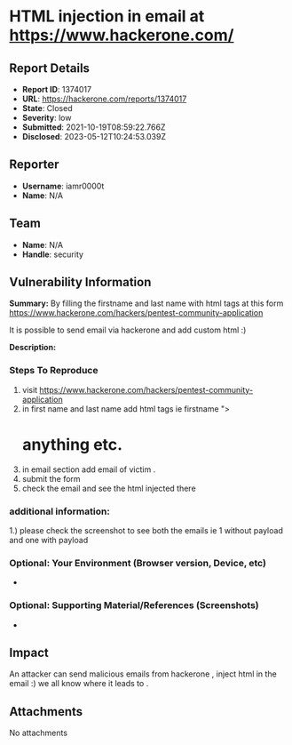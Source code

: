 # HTML injection in email at https://www.hackerone.com/

## Report Details
- **Report ID**: 1374017
- **URL**: https://hackerone.com/reports/1374017
- **State**: Closed
- **Severity**: low
- **Submitted**: 2021-10-19T08:59:22.766Z
- **Disclosed**: 2023-05-12T10:24:53.039Z

## Reporter
- **Username**: iamr0000t
- **Name**: N/A

## Team
- **Name**: N/A
- **Handle**: security

## Vulnerability Information
**Summary:**
By filling the firstname and last name with html tags at this form 
https://www.hackerone.com/hackers/pentest-community-application

It is possible to send email via hackerone and add custom html :)


**Description:**

### Steps To Reproduce

1. visit https://www.hackerone.com/hackers/pentest-community-application
2. in first name and last name add html tags ie firstname "><h1>anything etc. 
3. in email section add email of victim . 
4. submit the form 
5. check the email and see the html injected there 

### additional information: 
1.) please check the screenshot to see both the emails ie 1 without payload and one with payload 


### Optional: Your Environment (Browser version, Device, etc)

 * 

### Optional: Supporting Material/References (Screenshots)

 *

## Impact

An attacker can send malicious emails from hackerone , inject html in the email :) 
we all know where it leads to .

## Attachments
No attachments
